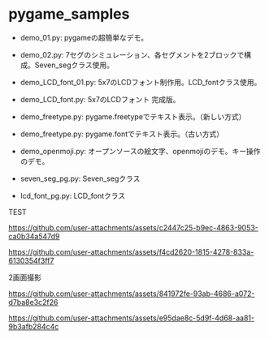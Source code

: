 # pygame_samples

 - demo_01.py: pygameの超簡単なデモ。
 - demo_02.py: 7セグのシミュレーション、各セグメントを2ブロックで構成。Seven_segクラス使用。
 - demo_LCD_font_01.py: 5x7のLCDフォント制作用。LCD_fontクラス使用。
 - demo_LCD_font.py: 5x7のLCDフォント 完成版。

 - demo_freetype.py: pygame.freetypeでテキスト表示。（新しい方式）
 - demo_freetype.py: pygame.fontでテキスト表示。（古い方式）
 - demo_openmoji.py: オープンソースの絵文字、openmojiのデモ。キー操作のデモ。
 - seven_seg_pg.py: Seven_segクラス
 - lcd_font_pg.py: LCD_fontクラス

TEST

https://github.com/user-attachments/assets/c2447c25-b9ec-4863-9053-ca0b34a547d9

https://github.com/user-attachments/assets/f4cd2620-1815-4278-833a-6130354f3ff7

2画面撮影

https://github.com/user-attachments/assets/841972fe-93ab-4686-a072-d7ba8e3c2f26

https://github.com/user-attachments/assets/e95dae8c-5d9f-4d68-aa81-9b3afb284c4c
